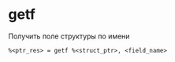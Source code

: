 # getf

Получить поле структуры по имени

```ehir
%<ptr_res> = getf %<struct_ptr>, <field_name>
```
